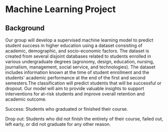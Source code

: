 # Machine Learning Project

## Background

Our group will develop a supervised machine learning model to predict student success in higher education using a dataset consisting of academic, demographic, and socio-economic factors. The dataset is created from several disjoint databases related to students enrolled in various undergraduate degrees (agronomy, design, education, nursing, journalism, management, social service, and technologies). The dataset includes information known at the time of student enrollment and the students' academic performance at the end of the first and second semesters.The classification will predict students that will be successful or dropout. Our model will aim to provide valuable insights to support interventions for at-risk students and improve overall retention and academic outcome. 

Success: Students who graduated or finished their course.

Drop out: Students who did not finish the entirety of their course, failed out, left early, or did not graduate for any other reason.
